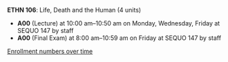 **ETHN 106**: Life, Death and the Human (4 units)

- **A00** (Lecture) at 10:00 am–10:50 am on Monday, Wednesday, Friday at SEQUO 147 by staff
- **A00** (Final Exam) at 8:00 am–10:59 am on Friday at SEQUO 147 by staff

[Enrollment numbers over time](./ETHN106.tsv)
